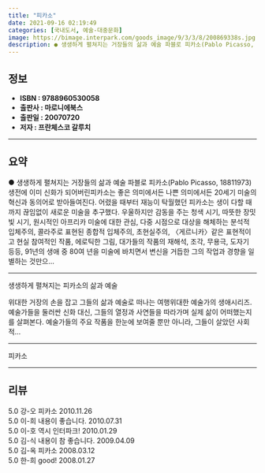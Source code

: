 ```yaml
---
title: "피카소"
date: 2021-09-16 02:19:49
categories: [국내도서, 예술-대중문화]
image: https://bimage.interpark.com/goods_image/9/3/3/8/200869338s.jpg
description: ● 생생하게 펼쳐지는 거장들의 삶과 예술 파블로 피카소(Pablo Picasso, 18811973)생전에 이미 신화가 되어버린피카소는 좋은 의미에서든 나쁜 의미에서든 20세기 미술의 혁신과 동의어로 받아들여진다. 어렸을 때부터 재능이 탁월했던 피카소는 생이 다할 때까지 끊임없이 새로운
---
```


## **정보**

- **ISBN : 9788960530058**
- **출판사 : 마로니에북스**
- **출판일 : 20070720**
- **저자 : 프란체스코 갈루치**

------



## **요약**

● 생생하게 펼쳐지는 거장들의 삶과 예술 파블로 피카소(Pablo Picasso, 18811973)생전에 이미 신화가 되어버린피카소는 좋은 의미에서든 나쁜 의미에서든 20세기 미술의 혁신과 동의어로 받아들여진다. 어렸을 때부터 재능이 탁월했던 피카소는 생이 다할 때까지 끊임없이 새로운 미술을 추구했다. 우울하지만 감동을 주는 청색 시기, 따뜻한 장밋빛 시기, 원시적인 아프리카 미술에 대한 관심, 다중 시점으로 대상을 해체하는 분석적 입체주의, 콜라주로 표현된 종합적 입체주의, 초현실주의, 〈게르니카〉같은 표현적이고 현실 참여적인 작품, 에로틱한 그림, 대가들의 작품의 재해석, 조각, 무용극, 도자기 등등, 91년의 생애 중 80여 년을 미술에 바치면서 변신을 거듭한 그의 작업과 경향을 일별하는 것만으...

------

생생하게 펼쳐지는 피카소의 삶과 예술

위대한 거장의 손을 잡고 그들의 삶과 예술로 떠나는 여행위대한 예술가의 생애시리즈. 예술가들을 둘러싼 신화 대신, 그들의 열정과 사연들을 따라가며 실제 삶이 어떠했는지를 살펴본다. 예술가들의 주요 작품을 한눈에 보여줄 뿐만 아니라, 그들이 살았던 사회적... 

------


피카소 

------


## **리뷰** 

5.0 강-오 피카소 2010.11.26 <br/>5.0 이-희 내용이 좋습니다. 2010.07.31 <br/>5.0 이-호 역시 인터파크! 2010.01.29 <br/>5.0 김-식 내용이 참 좋습니다. 2009.04.09 <br/>5.0 김-옥 피카소  2008.03.12 <br/>5.0 한-희 good! 2008.01.27 <br/>